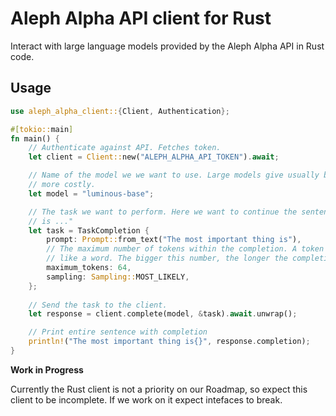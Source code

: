 # Aleph Alpha API client for Rust

Interact with large language models provided by the Aleph Alpha API in Rust code.

## Usage

```rust
use aleph_alpha_client::{Client, Authentication};

#[tokio::main]
fn main() {
    // Authenticate against API. Fetches token.
    let client = Client::new("ALEPH_ALPHA_API_TOKEN").await;

    // Name of the model we we want to use. Large models give usually better answer, but are also
    // more costly.
    let model = "luminous-base";

    // The task we want to perform. Here we want to continue the sentence: "The most important thing
    // is ..."
    let task = TaskCompletion {
        prompt: Prompt::from_text("The most important thing is"),
        // The maximum number of tokens within the completion. A token is very roughly something
        // like a word. The bigger this number, the longer the completion **might** be.
        maximum_tokens: 64,
        sampling: Sampling::MOST_LIKELY,
    };
    
    // Send the task to the client.
    let response = client.complete(model, &task).await.unwrap();

    // Print entire sentence with completion
    println!("The most important thing is{}", response.completion);
}
```

**Work in Progress**

Currently the Rust client is not a priority on our Roadmap, so expect this client to be incomplete. If we work on it expect intefaces to break.